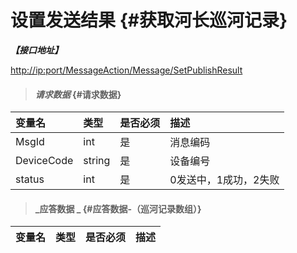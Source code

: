 # 设置发送结果 {#获取河长巡河记录}

_**【接口地址】**_

[http://ip:port/MessageAction/Message/SetPublishResult](http://ip:port/MessageAction/Message/EditMaterial)

> #### _请求数据_ {#请求数据}

| 变量名 | 类型 | 是否必须 | 描述 |
| :--- | :--- | :--- | :--- |
| MsgId | int | 是 | 消息编码 |
| DeviceCode | string | 是 | 设备编号 |
| status | int | 是 | 0发送中，1成功，2失败 |

> #### _应答数据 _ {#应答数据-（巡河记录数组）}

| 变量名 | 类型 | 是否必须 | 描述 |
| :--- | :--- | :--- | :--- |




